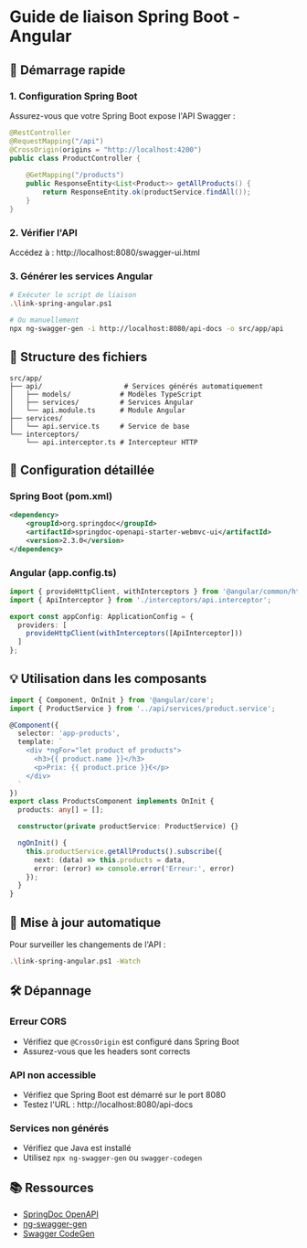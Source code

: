 # Guide de liaison Spring Boot - Angular

## 🚀 Démarrage rapide

### 1. Configuration Spring Boot

Assurez-vous que votre Spring Boot expose l'API Swagger :

```java
@RestController
@RequestMapping("/api")
@CrossOrigin(origins = "http://localhost:4200")
public class ProductController {
    
    @GetMapping("/products")
    public ResponseEntity<List<Product>> getAllProducts() {
        return ResponseEntity.ok(productService.findAll());
    }
}
```

### 2. Vérifier l'API

Accédez à : http://localhost:8080/swagger-ui.html

### 3. Générer les services Angular

```bash
# Exécuter le script de liaison
.\link-spring-angular.ps1

# Ou manuellement
npx ng-swagger-gen -i http://localhost:8080/api-docs -o src/app/api
```

## 📁 Structure des fichiers

```
src/app/
├── api/                    # Services générés automatiquement
│   ├── models/            # Modèles TypeScript
│   ├── services/          # Services Angular
│   └── api.module.ts      # Module Angular
├── services/
│   └── api.service.ts     # Service de base
└── interceptors/
    └── api.interceptor.ts # Intercepteur HTTP
```

## 🔧 Configuration détaillée

### Spring Boot (pom.xml)

```xml
<dependency>
    <groupId>org.springdoc</groupId>
    <artifactId>springdoc-openapi-starter-webmvc-ui</artifactId>
    <version>2.3.0</version>
</dependency>
```

### Angular (app.config.ts)

```typescript
import { provideHttpClient, withInterceptors } from '@angular/common/http';
import { ApiInterceptor } from './interceptors/api.interceptor';

export const appConfig: ApplicationConfig = {
  providers: [
    provideHttpClient(withInterceptors([ApiInterceptor]))
  ]
};
```

## 💡 Utilisation dans les composants

```typescript
import { Component, OnInit } from '@angular/core';
import { ProductService } from '../api/services/product.service';

@Component({
  selector: 'app-products',
  template: `
    <div *ngFor="let product of products">
      <h3>{{ product.name }}</h3>
      <p>Prix: {{ product.price }}€</p>
    </div>
  `
})
export class ProductsComponent implements OnInit {
  products: any[] = [];

  constructor(private productService: ProductService) {}

  ngOnInit() {
    this.productService.getAllProducts().subscribe({
      next: (data) => this.products = data,
      error: (error) => console.error('Erreur:', error)
    });
  }
}
```

## 🔄 Mise à jour automatique

Pour surveiller les changements de l'API :

```bash
.\link-spring-angular.ps1 -Watch
```

## 🛠️ Dépannage

### Erreur CORS
- Vérifiez que `@CrossOrigin` est configuré dans Spring Boot
- Assurez-vous que les headers sont corrects

### API non accessible
- Vérifiez que Spring Boot est démarré sur le port 8080
- Testez l'URL : http://localhost:8080/api-docs

### Services non générés
- Vérifiez que Java est installé
- Utilisez `npx ng-swagger-gen` ou `swagger-codegen`

## 📚 Ressources

- [SpringDoc OpenAPI](https://springdoc.org/)
- [ng-swagger-gen](https://github.com/cyclosproject/ng-swagger-gen)
- [Swagger CodeGen](https://github.com/swagger-api/swagger-codegen) 